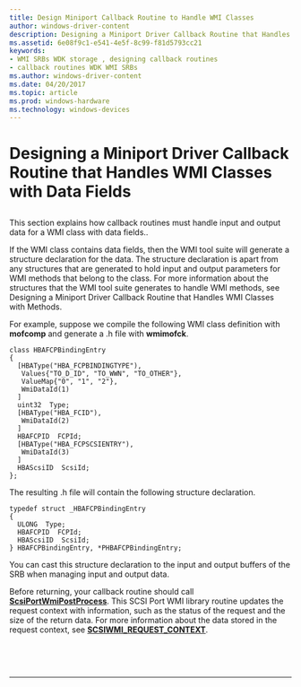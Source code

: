 ```yaml
---
title: Design Miniport Callback Routine to Handle WMI Classes
author: windows-driver-content
description: Designing a Miniport Driver Callback Routine that Handles WMI Classes with Data Fields
ms.assetid: 6e08f9c1-e541-4e5f-8c99-f81d5793cc21
keywords:
- WMI SRBs WDK storage , designing callback routines
- callback routines WDK WMI SRBs
ms.author: windows-driver-content
ms.date: 04/20/2017
ms.topic: article
ms.prod: windows-hardware
ms.technology: windows-devices
---
```


# Designing a Miniport Driver Callback Routine that Handles WMI Classes with Data Fields


## <span id="ddk_designing_a_miniport_driver_callback_routine_that_handles_wmi_clas"></span><span id="DDK_DESIGNING_A_MINIPORT_DRIVER_CALLBACK_ROUTINE_THAT_HANDLES_WMI_CLAS"></span>


This section explains how callback routines must handle input and output data for a WMI class with data fields..

If the WMI class contains data fields, then the WMI tool suite will generate a structure declaration for the data. The structure declaration is apart from any structures that are generated to hold input and output parameters for WMI methods that belong to the class. For more information about the structures that the WMI tool suite generates to handle WMI methods, see Designing a Miniport Driver Callback Routine that Handles WMI Classes with Methods.

For example, suppose we compile the following WMI class definition with **mofcomp** and generate a .h file with **wmimofck**.

```
class HBAFCPBindingEntry
{
  [HBAType("HBA_FCPBINDINGTYPE"),
   Values{"TO_D_ID", "TO_WWN", "TO_OTHER"},
   ValueMap{"0", "1", "2"},
   WmiDataId(1)
  ]
  uint32  Type;
  [HBAType("HBA_FCID"),
   WmiDataId(2)
  ]
  HBAFCPID  FCPId;
  [HBAType("HBA_FCPSCSIENTRY"),
   WmiDataId(3)
  ]
  HBAScsiID  ScsiId;
};
```

The resulting .h file will contain the following structure declaration.

```
typedef struct _HBAFCPBindingEntry
{
  ULONG  Type;
  HBAFCPID  FCPId;
  HBAScsiID  ScsiId;
} HBAFCPBindingEntry, *PHBAFCPBindingEntry;
```

You can cast this structure declaration to the input and output buffers of the SRB when managing input and output data.

Before returning, your callback routine should call [**ScsiPortWmiPostProcess**](https://msdn.microsoft.com/library/windows/hardware/ff564796). This SCSI Port WMI library routine updates the request context with information, such as the status of the request and the size of the return data. For more information about the data stored in the request context, see [**SCSIWMI\_REQUEST\_CONTEXT**](https://msdn.microsoft.com/library/windows/hardware/ff564946).

 

 


--------------------


